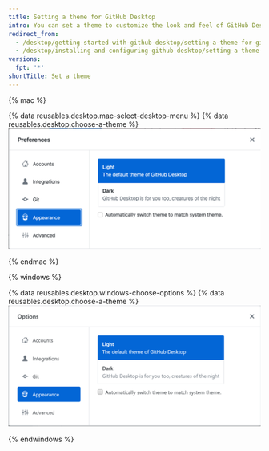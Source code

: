 ```yaml
---
title: Setting a theme for GitHub Desktop
intro: You can set a theme to customize the look and feel of GitHub Desktop.
redirect_from:
  - /desktop/getting-started-with-github-desktop/setting-a-theme-for-github-desktop
  - /desktop/installing-and-configuring-github-desktop/setting-a-theme-for-github-desktop
versions:
  fpt: '*'
shortTitle: Set a theme
---
```


{% mac %}

{% data reusables.desktop.mac-select-desktop-menu %}
{% data reusables.desktop.choose-a-theme %}
  ![The theme options on the Appearance tab for Mac](/assets/images/help/desktop/mac-appearance-tab-themes.png)

{% endmac %}

{% windows %}

{% data reusables.desktop.windows-choose-options %}
{% data reusables.desktop.choose-a-theme %}
  ![The theme options on the Appearance tab for Windows](/assets/images/help/desktop/windows-appearance-tab-themes.png)

{% endwindows %}

